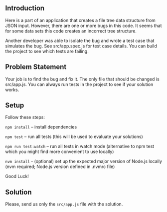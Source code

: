 ## Introduction
Here is a part of an application that creates a file tree data structure from JSON input. However, there are one or more bugs in this code. It seems that for some data sets this code creates an incorrect tree structure.

Another developer was able to isolate the bug and wrote a test case that simulates the bug. See src/app.spec.js for test case details. You can build the project to see which tests are failing.

## Problem Statement
Your job is to find the bug and fix it. The only file that should be changed is src/app.js. You can always run tests in the project to see if your solution works.

## Setup
Follow these steps:

`npm install` – install dependencies

`npm test` – run all tests (this will be used to evaluate your solutions)

`npm run test:watch` – run all tests in watch mode (alternative to npm test which you might find more convenient to use locally)

`nvm install` - (optional) set up the expected major version of Node.js locally (nvm required; Node.js version defined in .nvmrc file)

Good Luck!

## Solution

Please, send us only the `src/app.js` file with the solution.